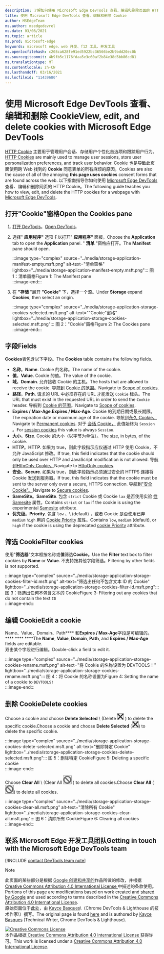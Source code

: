 ```yaml
---
description: 了解如何使用 Microsoft Edge DevTools 查看、编辑和删除页面的 HTTP Cookie。
title: 使用 Microsoft Edge DevTools 查看、编辑和删除 Cookie
author: MSEdgeTeam
ms.author: msedgedevrel
ms.date: 03/08/2021
ms.topic: article
ms.prod: microsoft-edge
keywords: microsoft edge、web 开发、f12 工具、开发工具
ms.openlocfilehash: c208ca628fe91ed5922bc36566be2b9bdd20ec0b
ms.sourcegitcommit: 4b9fb5c1176fdaa5e3c60af2b84e38d5bb86cd81
ms.translationtype: MT
ms.contentlocale: zh-CN
ms.lasthandoff: 03/16/2021
ms.locfileid: "11439680"
---
```

<!-- Copyright Kayce Basques 

   Licensed under the Apache License, Version 2.0 (the "License");
   you may not use this file except in compliance with the License.
   You may obtain a copy of the License at

       https://www.apache.org/licenses/LICENSE-2.0

   Unless required by applicable law or agreed to in writing, software
   distributed under the License is distributed on an "AS IS" BASIS,
   WITHOUT WARRANTIES OR CONDITIONS OF ANY KIND, either express or implied.
   See the License for the specific language governing permissions and
   limitations under the License.  -->

# <a name="view-edit-and-delete-cookies-with-microsoft-edge-devtools"></a><span data-ttu-id="4b1b3-104">使用 Microsoft Edge DevTools 查看、编辑和删除 Cookie</span><span class="sxs-lookup"><span data-stu-id="4b1b3-104">View, edit, and delete cookies with Microsoft Edge DevTools</span></span>  

<span data-ttu-id="4b1b3-105">[HTTP Cookie][MDNHTTPCookies] 主要用于管理用户会话、存储用户个性化首选项和跟踪用户行为。</span><span class="sxs-lookup"><span data-stu-id="4b1b3-105">[HTTP Cookies][MDNHTTPCookies] are mainly used to manage user sessions, store user personalization preferences, and track user behavior.</span></span>  <span data-ttu-id="4b1b3-106">Cookie 也是导致此页面使用跨 Web 找到的 **Cookie** 同意表单的所有麻烦的原因。</span><span class="sxs-lookup"><span data-stu-id="4b1b3-106">Cookies are also the cause of all of the annoying **this page uses cookies** consent forms that are found across the web.</span></span>  <span data-ttu-id="4b1b3-107">以下指南指导你如何使用 [Microsoft Edge DevTools][MicrosoftEdgeDevTools]查看、编辑和删除网页的 HTTP Cookie。</span><span class="sxs-lookup"><span data-stu-id="4b1b3-107">The following guide teaches you how to view, edit, and delete the HTTP cookies for a webpage with [Microsoft Edge DevTools][MicrosoftEdgeDevTools].</span></span>  

## <a name="open-the-cookies-pane"></a><span data-ttu-id="4b1b3-108">打开"Cookie"窗格</span><span class="sxs-lookup"><span data-stu-id="4b1b3-108">Open the Cookies pane</span></span>  

1.  <span data-ttu-id="4b1b3-109">[打开 DevTools][DevToolsOpen]。</span><span class="sxs-lookup"><span data-stu-id="4b1b3-109">[Open DevTools][DevToolsOpen].</span></span>  
1.  <span data-ttu-id="4b1b3-110">选择" **应用程序"** 选项卡以打开" **应用程序"** 面板。</span><span class="sxs-lookup"><span data-stu-id="4b1b3-110">Choose the **Application** tab to open the **Application** panel.</span></span>  <span data-ttu-id="4b1b3-111">" **清单** "窗格应打开。</span><span class="sxs-lookup"><span data-stu-id="4b1b3-111">The **Manifest** pane should open.</span></span>  
    
    :::image type="complex" source="../media/storage-application-manifest-empty.msft.png" alt-text="清单窗格" lightbox="../media/storage-application-manifest-empty.msft.png":::
       <span data-ttu-id="4b1b3-113">图 1：清单窗格</span><span class="sxs-lookup"><span data-stu-id="4b1b3-113">Figure 1:  The Manifest pane</span></span>  
    :::image-end:::  

1.  <span data-ttu-id="4b1b3-114">在 **"存储** "展开 **"Cookie"** 下，选择一个源。</span><span class="sxs-lookup"><span data-stu-id="4b1b3-114">Under **Storage** expand **Cookies**, then select an origin.</span></span>  
    
    :::image type="complex" source="../media/storage-application-storage-cookies-selected.msft.png" alt-text=""Cookie"窗格" lightbox="../media/storage-application-storage-cookies-selected.msft.png":::
       <span data-ttu-id="4b1b3-116">图 2："Cookie"窗格</span><span class="sxs-lookup"><span data-stu-id="4b1b3-116">Figure 2:  The Cookies pane</span></span>  
    :::image-end:::  

## <a name="fields"></a><span data-ttu-id="4b1b3-117">字段</span><span class="sxs-lookup"><span data-stu-id="4b1b3-117">Fields</span></span>  

<span data-ttu-id="4b1b3-118">**Cookies**表包含以下字段。</span><span class="sxs-lookup"><span data-stu-id="4b1b3-118">The **Cookies** table contains the following fields.</span></span>  

*   <span data-ttu-id="4b1b3-119">**名称**。</span><span class="sxs-lookup"><span data-stu-id="4b1b3-119">**Name**.</span></span>  <span data-ttu-id="4b1b3-120">Cookie 的名称。</span><span class="sxs-lookup"><span data-stu-id="4b1b3-120">The name of the cookie.</span></span>  
*   <span data-ttu-id="4b1b3-121">**值**。</span><span class="sxs-lookup"><span data-stu-id="4b1b3-121">**Value**.</span></span>  <span data-ttu-id="4b1b3-122">Cookie 的值。</span><span class="sxs-lookup"><span data-stu-id="4b1b3-122">The value of the cookie.</span></span>  
*   <span data-ttu-id="4b1b3-123">**域**。</span><span class="sxs-lookup"><span data-stu-id="4b1b3-123">**Domain**.</span></span>  <span data-ttu-id="4b1b3-124">允许接收 Cookie 的主机。</span><span class="sxs-lookup"><span data-stu-id="4b1b3-124">The hosts that are allowed to receive the cookie.</span></span>  <span data-ttu-id="4b1b3-125">导航到 [Cookie 的范围][MDNHTTPCookiesScope]。</span><span class="sxs-lookup"><span data-stu-id="4b1b3-125">Navigate to [Scope of cookies][MDNHTTPCookiesScope].</span></span>  
*   <span data-ttu-id="4b1b3-126">**路径**。</span><span class="sxs-lookup"><span data-stu-id="4b1b3-126">**Path**.</span></span>  <span data-ttu-id="4b1b3-127">请求的 URL 中必须存在的 URL 才能发送 `Cookie` 标头。</span><span class="sxs-lookup"><span data-stu-id="4b1b3-127">The URL that must exist in the requested URL in order to send the `Cookie` header.</span></span>  <span data-ttu-id="4b1b3-128">导航到 [Cookie 的范围][MDNHTTPCookiesScope]。</span><span class="sxs-lookup"><span data-stu-id="4b1b3-128">Navigate to [Scope of cookies][MDNHTTPCookiesScope].</span></span>  
*   <span data-ttu-id="4b1b3-129">**Expires / Max-Age**.</span><span class="sxs-lookup"><span data-stu-id="4b1b3-129">**Expires / Max-Age**.</span></span>  <span data-ttu-id="4b1b3-130">Cookie 的到期日期或最长期限。</span><span class="sxs-lookup"><span data-stu-id="4b1b3-130">The expiration date or maximum age of the cookie.</span></span>  <span data-ttu-id="4b1b3-131">导航到[永久 Cookie。][MDNHTTPCookiesPermanent]</span><span class="sxs-lookup"><span data-stu-id="4b1b3-131">Navigate to [Permanent cookies][MDNHTTPCookiesPermanent].</span></span>  <span data-ttu-id="4b1b3-132">对于 [会话 Cookie，][MDNHTTPCookiesSession] 此值始终为 `Session` 。</span><span class="sxs-lookup"><span data-stu-id="4b1b3-132">For [session cookies][MDNHTTPCookiesSession] this value is always `Session`.</span></span>  
*   <span data-ttu-id="4b1b3-133">**大小**。</span><span class="sxs-lookup"><span data-stu-id="4b1b3-133">**Size**.</span></span>  <span data-ttu-id="4b1b3-134">Cookie 的大小（以字节为单位）。</span><span class="sxs-lookup"><span data-stu-id="4b1b3-134">The size, in bytes, of the cookie.</span></span>  
*   <span data-ttu-id="4b1b3-135">**HTTP**。</span><span class="sxs-lookup"><span data-stu-id="4b1b3-135">**HTTP**.</span></span>  <span data-ttu-id="4b1b3-136">如果为 true，则此字段指示应仅通过 HTTP 使用 Cookie，不允许 JavaScript 修改。</span><span class="sxs-lookup"><span data-stu-id="4b1b3-136">If true, this field indicates that the cookie should only be used over HTTP and JavaScript modification is not allowed.</span></span>  <span data-ttu-id="4b1b3-137">导航到[HttpOnly Cookie。][MDNHTTPCookiesSecure]</span><span class="sxs-lookup"><span data-stu-id="4b1b3-137">Navigate to [HttpOnly cookies][MDNHTTPCookiesSecure].</span></span>  
*   <span data-ttu-id="4b1b3-138">**安全**。</span><span class="sxs-lookup"><span data-stu-id="4b1b3-138">**Secure**.</span></span>  <span data-ttu-id="4b1b3-139">如果为 true，则此字段指示必须通过安全的 HTTPS 连接将 Cookie 发送到服务器。</span><span class="sxs-lookup"><span data-stu-id="4b1b3-139">If true, this field indicates that the cookie must be sent to the server only over a secure, HTTPS connection.</span></span>  <span data-ttu-id="4b1b3-140">导航到["安全 Cookie"。][MDNHTTPCookiesSecure]</span><span class="sxs-lookup"><span data-stu-id="4b1b3-140">Navigate to [Secure cookies][MDNHTTPCookiesSecure].</span></span>  
*   <span data-ttu-id="4b1b3-141">**SameSite**。</span><span class="sxs-lookup"><span data-stu-id="4b1b3-141">**SameSite**.</span></span>  <span data-ttu-id="4b1b3-142">包含 `strict` Cookie 或 Cookie `lax` 是否使用实验 [性 Samesite][MDNHTTPCookiesSamesite] 属性。</span><span class="sxs-lookup"><span data-stu-id="4b1b3-142">Contains `strict` or `lax` if the cookie is using the experimental [Samesite][MDNHTTPCookiesSamesite] attribute.</span></span>  
*   <span data-ttu-id="4b1b3-143">**优先级**。</span><span class="sxs-lookup"><span data-stu-id="4b1b3-143">**Priority**.</span></span>  <span data-ttu-id="4b1b3-144">包含 `low` 、\ (default\) ，或者 Cookie 是否使用已弃 `medium` `high` 用的 [Cookie Priority][ChromiumIssue232693] 属性。</span><span class="sxs-lookup"><span data-stu-id="4b1b3-144">Contains `low`, `medium` \(default\), or `high` if the cookie is using the deprecated [cookie Priority][ChromiumIssue232693] attribute.</span></span>

## <a name="filter-cookies"></a><span data-ttu-id="4b1b3-145">筛选 Cookie</span><span class="sxs-lookup"><span data-stu-id="4b1b3-145">Filter cookies</span></span>  

<span data-ttu-id="4b1b3-146">使用"**筛选器**"文本框按名称或**值**筛选**Cookie。**</span><span class="sxs-lookup"><span data-stu-id="4b1b3-146">Use the **Filter** text box to filter cookies by **Name** or **Value**.</span></span>  <span data-ttu-id="4b1b3-147">不支持按其他字段筛选。</span><span class="sxs-lookup"><span data-stu-id="4b1b3-147">Filtering by other fields is not supported.</span></span>  

:::image type="complex" source="../media/storage-application-storage-cookies-filter-id.msft.png" alt-text="筛选出任何不包含文本 ID 的 Cookie" lightbox="../media/storage-application-storage-cookies-filter-id.msft.png":::
   <span data-ttu-id="4b1b3-149">图 3：筛选出任何不包含文本的 Cookie</span><span class="sxs-lookup"><span data-stu-id="4b1b3-149">Figure 3:  Filtering out any cookies that do not contain the text</span></span> `ID`  
:::image-end:::  

## <a name="edit-a-cookie"></a><span data-ttu-id="4b1b3-150">编辑 Cookie</span><span class="sxs-lookup"><span data-stu-id="4b1b3-150">Edit a cookie</span></span>  

<span data-ttu-id="4b1b3-151">Name、Value、Domain、Path\*\*\*\* 和**Expires / Max-Age**字段是可编辑的。 \*\*\*\* \*\*\*\* \*\*\*\*</span><span class="sxs-lookup"><span data-stu-id="4b1b3-151">The **Name**, **Value**, **Domain**, **Path**, and **Expires / Max-Age** fields are editable.</span></span>  
<span data-ttu-id="4b1b3-152">双击某个字段进行编辑。</span><span class="sxs-lookup"><span data-stu-id="4b1b3-152">Double-click a field to edit it.</span></span>  

:::image type="complex" source="../media/storage-application-storage-cookies-rename.msft.png" alt-text="将 Cookie 的名称设置为 DEVTOOLS！" lightbox="../media/storage-application-storage-cookies-rename.msft.png":::
   <span data-ttu-id="4b1b3-154">图 4：将 Cookie 的名称设置为</span><span class="sxs-lookup"><span data-stu-id="4b1b3-154">Figure 4:  Setting the name of a cookie to</span></span> `DEVTOOLS!`  
:::image-end:::  

## <a name="delete-cookies"></a><span data-ttu-id="4b1b3-155">删除 Cookie</span><span class="sxs-lookup"><span data-stu-id="4b1b3-155">Delete cookies</span></span>  

<span data-ttu-id="4b1b3-156">Choose a cookie and choose **Delete Selected** \ (Delete ![ Selected ](../media/delete-icon.msft.png) \) to delete the specific cookie.</span><span class="sxs-lookup"><span data-stu-id="4b1b3-156">Choose a cookie and choose **Delete Selected** \(![Delete Selected](../media/delete-icon.msft.png)\) to delete the specific cookie.</span></span>  

:::image type="complex" source="../media/storage-application-storage-cookies-delete-selected.msft.png" alt-text="删除特定 Cookie" lightbox="../media/storage-application-storage-cookies-delete-selected.msft.png":::
   <span data-ttu-id="4b1b3-158">图 5：删除特定 Cookie</span><span class="sxs-lookup"><span data-stu-id="4b1b3-158">Figure 5:  Deleting a specific cookie</span></span>  
:::image-end:::  

<span data-ttu-id="4b1b3-159">Choose **Clear All** \ (Clear All ![ ](../media/clear-icon.msft.png) \) to delete all cookies.</span><span class="sxs-lookup"><span data-stu-id="4b1b3-159">Choose **Clear All** \(![Clear All](../media/clear-icon.msft.png)\) to delete all cookies.</span></span>  

:::image type="complex" source="../media/storage-application-storage-cookies-clear-all.msft.png" alt-text="清除所有 Cookie" lightbox="../media/storage-application-storage-cookies-clear-all.msft.png":::
   <span data-ttu-id="4b1b3-161">图 6：清除所有 Cookie</span><span class="sxs-lookup"><span data-stu-id="4b1b3-161">Figure 6:  Clearing all cookies</span></span>  
:::image-end:::  

## <a name="getting-in-touch-with-the-microsoft-edge-devtools-team"></a><span data-ttu-id="4b1b3-162">联系 Microsoft Edge 开发工具团队</span><span class="sxs-lookup"><span data-stu-id="4b1b3-162">Getting in touch with the Microsoft Edge DevTools team</span></span>  

[!INCLUDE [contact DevTools team note](../includes/contact-devtools-team-note.md)]  

<!-- links -->  

[MicrosoftEdgeDevTools]: /microsoft-edge/devtools-guide-chromium "Microsoft Edge (Chromium) 开发人员工具"  
[DevToolsOpen]: /microsoft-edge/devtools-guide-chromium/open "打开 Microsoft Edge DevTools"  

[ChromiumIssue232693]: https://bugs.chromium.org/p/chromium/issues/detail?id=232693 "Chromium 问题 232693：实现 Cookie 服务优先级|Chromium Bug"  

[MDNHTTPCookies]: https://developer.mozilla.org/docs/Web/HTTP/Cookies "HTTP cookie |MDN"  
[MDNHTTPCookiesPermanent]: https://developer.mozilla.org/docs/Web/HTTP/Cookies#Permanent_cookies "HTTP Cookie - 永久 cookie |MDN"  
[MDNHTTPCookiesSamesite]: https://developer.mozilla.org/docs/Web/HTTP/Cookies#SameSite_cookies "HTTP Cookie - SameSite cookie |MDN"  
[MDNHTTPCookiesScope]: https://developer.mozilla.org/docs/Web/HTTP/Cookies#Scope_of_cookies "HTTP Cookie - Cookie |MDN"  
[MDNHTTPCookiesSecure]: https://developer.mozilla.org/docs/Web/HTTP/Cookies#Secure_and_HttpOnly_cookies "HTTP Cookie - 安全 Cookie 和 HttpOnly |MDN"  
[MDNHTTPCookiesSession]: https://developer.mozilla.org/docs/Web/HTTP/Cookies#Session_cookies "HTTP Cookie - 会话 cookie |MDN"  

> [!NOTE]
> <span data-ttu-id="4b1b3-172">此页面的某些部分是根据 [Google 创建和共享的][GoogleSitePolicies]作品所做的修改，并根据[ Creative Commons Attribution 4.0 International License ][CCA4IL]中描述的条款使用。</span><span class="sxs-lookup"><span data-stu-id="4b1b3-172">Portions of this page are modifications based on work created and [shared by Google][GoogleSitePolicies] and used according to terms described in the [Creative Commons Attribution 4.0 International License][CCA4IL].</span></span>  
> <span data-ttu-id="4b1b3-173">原始页面位于[此处](https://developers.google.com/web/tools/chrome-devtools/storage/cookies)，由 [Kayce Basques][KayceBasques]\（Chrome DevTools \& Lighthouse 的技术作家\）撰写。</span><span class="sxs-lookup"><span data-stu-id="4b1b3-173">The original page is found [here](https://developers.google.com/web/tools/chrome-devtools/storage/cookies) and is authored by [Kayce Basques][KayceBasques] \(Technical Writer, Chrome DevTools \& Lighthouse\).</span></span>  

[![Creative Commons License][CCby4Image]][CCA4IL]  
<span data-ttu-id="4b1b3-175">本作品根据[ Creative Commons Attribution 4.0 International License ][CCA4IL]获得许可。</span><span class="sxs-lookup"><span data-stu-id="4b1b3-175">This work is licensed under a [Creative Commons Attribution 4.0 International License][CCA4IL].</span></span>  

[CCA4IL]: https://creativecommons.org/licenses/by/4.0  
[CCby4Image]: https://i.creativecommons.org/l/by/4.0/88x31.png  
[GoogleSitePolicies]: https://developers.google.com/terms/site-policies  
[KayceBasques]: https://developers.google.com/web/resources/contributors/kaycebasques  
